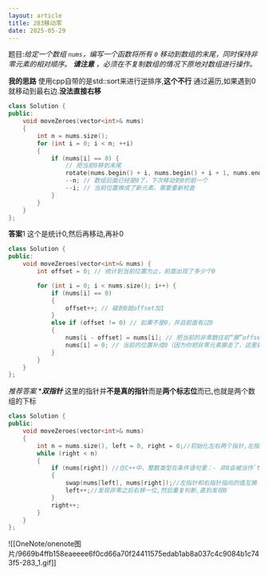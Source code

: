 ```yaml
---
layout: article
title: 283移动零
date: 2025-05-29
---
```

题目:*给定一个数组 `nums`，编写一个函数将所有 `0` 移动到数组的末尾，同时保持非零元素的相对顺序。
**请注意** ，必须在不复制数组的情况下原地对数组进行操作。*

**我的思路**
使用cpp自带的是std::sort来进行逆排序,**这个不行**
通过遍历,如果遇到0就移动到最右边.**没法直接右移**
```cpp
class Solution {
public:
    void moveZeroes(vector<int>& nums) 
    {
        int n = nums.size();
        for (int i = 0; i < n; ++i) 
        {
            if (nums[i] == 0) {
                // 把当前0移到末尾
                rotate(nums.begin() + i, nums.begin() + i + 1, nums.end());
                --n; // 数组后面已经是0了，下次移动到0的前一个
                --i; // 当前位置换成了新元素，需要重新检查
            }
        }
    }
};
```
**答案**1
这个是统计0,然后再移动,再补0
```cpp
class Solution {
public:
    void moveZeroes(vector<int>& nums) {
        int offset = 0; // 统计到当前位置为止，前面出现了多少个0

        for (int i = 0; i < nums.size(); i++) {
            if (nums[i] == 0) 
            {
                offset++; // 碰到0就offset加1
            } 
            else if (offset != 0) // 如果不是0，并且前面有过0
            {                
                nums[i - offset] = nums[i]; // 把当前的非零数往前“挪”offset个位置
                nums[i] = 0; // 当前的位置补成0（因为你把非零元素挪走了，这里就要变成0）
            }
        }
    }
};
```
*推荐答案* ****双指针***
这里的指针并**不是真的指针**而是**两个标志位**而已,也就是两个数组的下标
```cpp
class Solution {
public:
    void moveZeroes(vector<int>& nums) 
    {
        int n = nums.size(), left = 0, right = 0;//初始化左右两个指针,左指针左边均为非零数；右指针左边直到左指针处均为零。
        while (right < n) 
        {
            if (nums[right]) //在C++中，整数类型在条件语句里：- 非0会被当作`true`- 0会被当作`false`,所以非零会执行
            {
                swap(nums[left], nums[right]);//左指针和右指针指向的值互换
                left++;//发现非零之后右移一位,然后重复判断,直到发现0
            }
            right++;
        }
    }
};
```
![[OneNote/onenote图片/9669b4ffb158eaeeee6f0cd66a70f24411575edab1ab8a037c4c9084b1c743f5-283_1.gif]]
